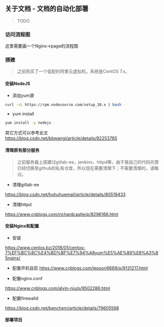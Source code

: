 ## 关于文档 - 文档的自动化部署

> TODO

### 访问流程图

这里需要画一个Nginx->page的流程图

### 搭建
> 之前购买了一个低配的阿里云虚拟机，系统是CentOS 7.x。

#### 安装NodeJS

+ 添加yum源
```bash
curl -sL https://rpm.nodesource.com/setup_10.x | bash -
```

+ yum install

```bash
yum install -y nodejs
```

其它方式可以参考此文 https://blog.csdn.net/bbwangj/article/details/82253785

#### 清理原有部分服务
> 之前服务器上搭建过gitlab-ee，jenkins，httpd等，由于我自己的代码托管已经切换至github的私有仓库，所以现在需要清理下；不需要清理的，请略过。

+ 清理gitlab-ee

https://blog.csdn.net/huhuhuemail/article/details/80519433

+ 清理httpd

https://www.cnblogs.com/richardcastle/p/8296166.html

#### 安装Nginx和配置

+ 安装

https://www.centos.bz/2018/01/centos-7%EF%BC%8C%E4%BD%BF%E7%94%A8yum%E5%AE%89%E8%A3%85nginx/

+ 配置开机自启
https://www.cnblogs.com/jepson6669/p/9131217.html

+ 配置nginx.conf

https://www.cnblogs.com/alvin-niu/p/9502286.html

+ 配置firewalld

https://blog.csdn.net/benchem/article/details/79605598

#### 部署项目


